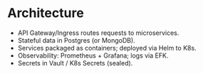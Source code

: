 # Architecture

- API Gateway/Ingress routes requests to microservices.
- Stateful data in Postgres (or MongoDB).
- Services packaged as containers; deployed via Helm to K8s.
- Observability: Prometheus + Grafana; logs via EFK.
- Secrets in Vault / K8s Secrets (sealed).
